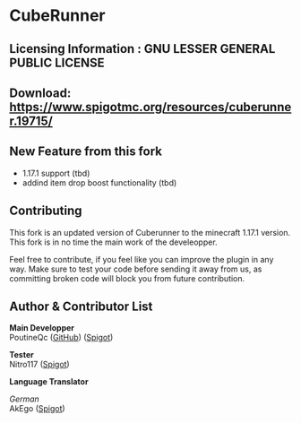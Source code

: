CubeRunner
===

Licensing Information : GNU LESSER GENERAL PUBLIC LICENSE
---

Download: https://www.spigotmc.org/resources/cuberunner.19715/
---

New Feature from this fork  
---
- 1.17.1 support (tbd)
- addind item drop boost functionality (tbd)


Contributing
---
This fork is an updated version of Cuberunner to the minecraft 1.17.1 version. This fork is in no time the main work of the develeopper.

Feel free to contribute, if you feel like you can improve the plugin in any way. Make sure to test your code before sending it away from us, as committing broken code will block you from future contribution.

Author & Contributor List
---

**Main Developper**  
PoutineQc  ([GitHub](https://www.spigotmc.org/members/poutineqc.37068/)) ([Spigot](https://www.spigotmc.org/members/poutineqc.37068/))

**Tester**  
Nitro117 ([Spigot](https://www.spigotmc.org/members/nitro117.130882/))

**Language Translator**  

*German*  
AkEgo ([Spigot](https://www.spigotmc.org/members/akego.101260/))
